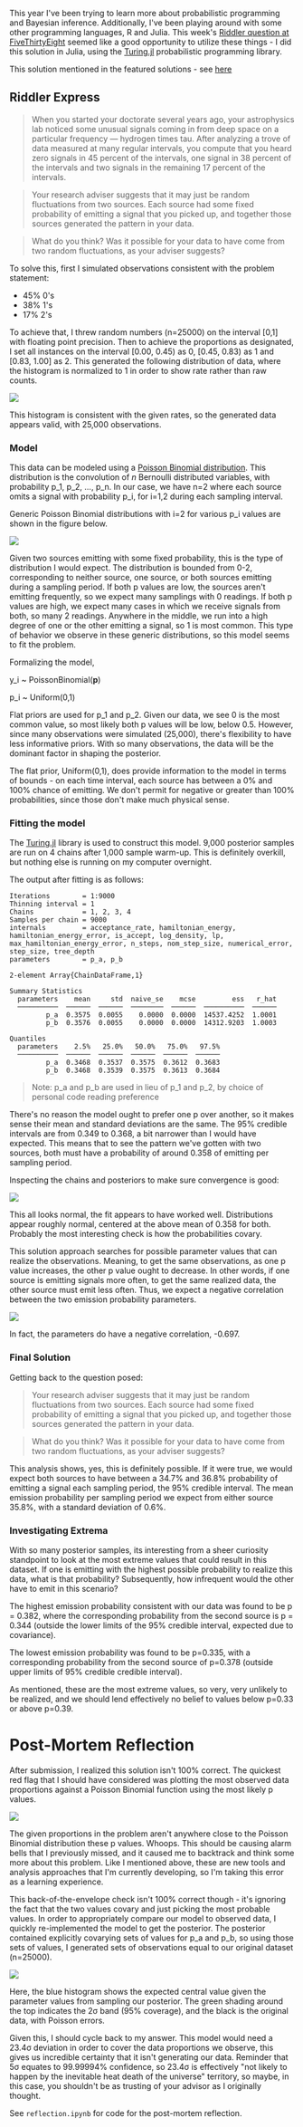 This year I've been trying to learn more about probabilistic programming and Bayesian inference. Additionally, I've been playing around with some other programming languages, R and Julia. This week's [Riddler question at FiveThirtyEight]((https://fivethirtyeight.com/features/can-you-corral-your-hamster/)) seemed like a good opportunity to utilize these things - I did this solution in Julia, using the [Turing.jl](https://turing.ml/dev/) probabilistic programming library.

This solution mentioned in the featured solutions - see [here](https://fivethirtyeight.com/features/can-you-cover-the-globe/)

## Riddler Express

>When you started your doctorate several years ago, your astrophysics lab noticed some unusual signals coming in from deep space on a particular frequency — hydrogen times tau. After analyzing a trove of data measured at many regular intervals, you compute that you heard zero signals in 45 percent of the intervals, one signal in 38 percent of the intervals and two signals in the remaining 17 percent of the intervals.

>Your research adviser suggests that it may just be random fluctuations from two sources. Each source had some fixed probability of emitting a signal that you picked up, and together those sources generated the pattern in your data.

>What do you think? Was it possible for your data to have come from two random fluctuations, as your adviser suggests?



To solve this, first I simulated observations consistent with the problem statement:

- 45% 0's
- 38% 1's
- 17% 2's

To achieve that, I threw random numbers (n=25000) on the interval [0,1] with floating point precision. Then to achieve the proportions as designated, I set all instances on the interval [0.00, 0.45) as 0, [0.45, 0.83) as 1 and [0.83, 1.00] as 2. This generated the following distribution of data, where the histogram is normalized to 1 in order to show rate rather than raw counts.

![](plots/simulated_distribution.svg)

This histogram is consistent with the given rates, so the generated data appears valid, with 25,000 observations.

### Model

This data can be modeled using a [Poisson Binomial distribution](https://en.wikipedia.org/wiki/Poisson_binomial_distribution). This distribution is the convolution of _n_ Bernoulli distributed variables, with probability p_1, p_2, ..., p_n. In our case, we have n=2 where each source omits a signal with probability p_i, for i=1,2 during each sampling interval.

Generic Poisson Binomial distributions with i=2 for various p_i values are shown in the figure below.

![](plots/poisson_binomial_examples.svg)

Given two sources emitting with some fixed probability, this is the type of distribution I would expect. The distribution is bounded from 0-2, corresponding to neither source, one source, or both sources emitting during a sampling period. If both p values are low, the sources aren't emitting frequently, so we expect many samplings with 0 readings. If both p values are high, we expect many cases in which we receive signals from both, so many 2 readings. Anywhere in the middle, we run into a high degree of one or the other emitting a signal, so 1 is most common. This type of behavior we observe in these generic distributions, so this model seems to fit the problem.

Formalizing the model,


y_i ~ PoissonBinomial(**p**)

p_i ~ Uniform(0,1)


Flat priors are used for p_1 and p_2. Given our data, we see 0 is the most common value, so most likely both p values will be low, below 0.5. However, since many observations were simulated (25,000), there's flexibility to have less informative priors. With so many observations, the data will be the dominant factor in shaping the posterior. 

The flat prior, Uniform(0,1), does provide information to the model in terms of bounds - on each time interval, each source has between a 0% and 100% chance of emitting. We don't permit for negative or greater than 100% probabilities, since those don't make much physical sense.


### Fitting the model

The [Turing.jl](https://turing.ml/) library is used to construct this model. 9,000 posterior samples are run on 4 chains after 1,000 sample warm-up. This is definitely overkill, but nothing else is running on my computer overnight.

The output after fitting is as follows:

```
Iterations        = 1:9000
Thinning interval = 1
Chains            = 1, 2, 3, 4
Samples per chain = 9000
internals         = acceptance_rate, hamiltonian_energy, hamiltonian_energy_error, is_accept, log_density, lp, max_hamiltonian_energy_error, n_steps, nom_step_size, numerical_error, step_size, tree_depth
parameters        = p_a, p_b

2-element Array{ChainDataFrame,1}

Summary Statistics
  parameters    mean     std  naive_se    mcse         ess   r_hat
  ──────────  ──────  ──────  ────────  ──────  ──────────  ──────
         p_a  0.3575  0.0055    0.0000  0.0000  14537.4252  1.0001
         p_b  0.3576  0.0055    0.0000  0.0000  14312.9203  1.0003

Quantiles
  parameters    2.5%   25.0%   50.0%   75.0%   97.5%
  ──────────  ──────  ──────  ──────  ──────  ──────
         p_a  0.3468  0.3537  0.3575  0.3612  0.3683
         p_b  0.3468  0.3539  0.3575  0.3613  0.3684
```

> Note: p_a and p_b are used in lieu of p_1 and p_2, by choice of personal code reading preference

There's no reason the model ought to prefer one p over another, so it makes sense their mean and standard deviations are the same. The 95% credible intervals are from 0.349 to 0.368, a bit narrower than I would have expected. This means that to see the pattern we've gotten with two sources, both must have a probability of around 0.358 of emitting per sampling period.


Inspecting the chains and posteriors to make sure convergence is good:

![](plots/posteriors.svg)

This all looks normal, the fit appears to have worked well. Distributions appear roughly normal, centered at the above mean of 0.358 for both. Probably the most interesting check is how the probabilities covary. 

This solution approach searches for possible parameter values that can realize the observations. Meaning, to get the same observations, as one p value increases, the other p value ought to decrease. In other words, if one source is emitting signals more often, to get the same realized data, the other source must emit less often. Thus, we expect a negative correlation between the two emission probability parameters.

![](plots/p_covariance.svg)

In fact, the parameters do have a negative correlation, -0.697.

### Final Solution

Getting back to the question posed:

>Your research adviser suggests that it may just be random fluctuations from two sources. Each source had some fixed probability of emitting a signal that you picked up, and together those sources generated the pattern in your data.

>What do you think? Was it possible for your data to have come from two random fluctuations, as your adviser suggests?

This analysis shows, yes, this is definitely possible. If it were true, we would expect both sources to have between a 34.7% and 36.8% probability of emitting a signal each sampling period, the 95% credible interval. The mean emission probability per sampling period we expect from either source 35.8%, with a standard deviation of 0.6%.

### Investigating Extrema

With so many posterior samples, its interesting from a sheer curiosity standpoint to look at the most extreme values that could result in this dataset. If one is emitting with the highest possible probability to realize this data, what is that probability? Subsequently, how infrequent would the other have to emit in this scenario?

The highest emission probability consistent with our data was found to be p = 0.382, where the corresponding probability from the second source is p = 0.344 (outside the lower limits of the 95% credible interval, expected due to covariance).

The lowest emission probability was found to be p=0.335, with a corresponding probability from the second source of p=0.378 (outside upper limits of 95% credible credible interval).

As mentioned, these are the most extreme values, so very, very unlikely to be realized, and we should lend effectively no belief to values below p=0.33 or above p=0.39.

# Post-Mortem Reflection


After submission, I realized this solution isn't 100% correct. The quickest red flag that I should have considered was plotting the most observed data proportions against a Poisson Binomial function using the most likely p values.

![](plots/map_v_data.svg)

The given proportions in the problem aren't anywhere close to the Poisson Binomial distribution these p values. Whoops. This should be causing alarm bells that I previously missed, and it caused me to backtrack and think some more about this problem. Like I mentioned above, these are new tools and analysis approaches that I'm currently developing, so I'm taking this error as a learning experience.

This back-of-the-envelope check isn't 100% correct though - it's ignoring the fact that the two values covary and just picking the most probable values. In order to appropriately compare our model to observed data, I quickly re-implemented the model to get the posterior. The posterior contained explicitly covarying sets of values for p_a and p_b, so using those sets of values, I generated sets of observations equal to our original dataset (n=25000).

![](plots/limit_plot.svg)

Here, the blue histogram shows the expected central value given the parameter values from sampling our posterior. The green shading around the top indicates the 2σ band (95% coverage), and the black is the original data, with Poisson errors.

Given this, I should cycle back to my answer. This model would need a 23.4σ deviation in order to cover the data proportions we observe, this gives us incredible certainty that it isn't generating our data. Reminder that 5σ equates to 99.99994% confidence, so 23.4σ is effectively "not likely to happen by the inevitable heat death of the universe" territory, so maybe, in this case, you shouldn't be as trusting of your advisor as I originally thought.

See ```reflection.ipynb``` for code for the post-mortem reflection.
